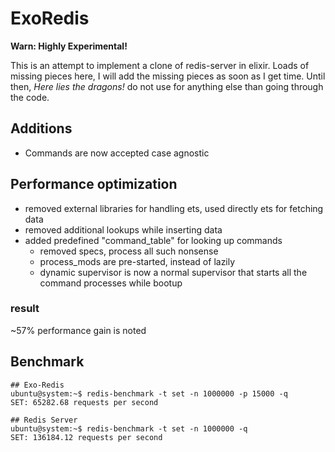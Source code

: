 # ExoRedis

**Warn: Highly Experimental!**

This is an attempt to implement a clone of redis-server in elixir. Loads of missing pieces here, I will add the missing pieces as soon as I get time. Until then,  _Here lies the dragons!_ do not use for anything else than going through the code.


## Additions
- Commands are now accepted case agnostic

## Performance optimization
- removed external libraries for handling ets, used directly ets for fetching data
- removed additional lookups while inserting data
- added predefined "command_table" for looking up commands
  - removed specs, process all such nonsense
  - process_mods are pre-started, instead of lazily
  - dynamic supervisor is now a normal supervisor that starts all the command processes while bootup

### result

~57% performance gain is noted

## Benchmark

```
## Exo-Redis
ubuntu@system:~$ redis-benchmark -t set -n 1000000 -p 15000 -q
SET: 65282.68 requests per second

## Redis Server
ubuntu@system:~$ redis-benchmark -t set -n 1000000 -q
SET: 136184.12 requests per second
```
